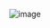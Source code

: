 ![image](https://user-images.githubusercontent.com/72643996/218414373-f8023ad4-7e34-459b-b2e4-37f832a8df73.png)
